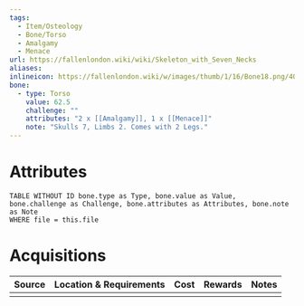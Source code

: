```yaml
---
tags:
  - Item/Osteology
  - Bone/Torso
  - Amalgamy
  - Menace 
url: https://fallenlondon.wiki/wiki/Skeleton_with_Seven_Necks
aliases:
inlineicon: https://fallenlondon.wiki/w/images/thumb/1/16/Bone18.png/40px-Bone18.png
bone:
  - type: Torso
    value: 62.5
    challenge: ""
    attributes: "2 x [[Amalgamy]], 1 x [[Menace]]"
    note: "Skulls 7, Limbs 2. Comes with 2 Legs."
---
```



# Attributes 

```dataview
TABLE WITHOUT ID bone.type as Type, bone.value as Value, bone.challenge as Challenge, bone.attributes as Attributes, bone.note as Note
WHERE file = this.file 
```


# Acquisitions

| Source | Location & Requirements | Cost | Rewards | Notes |
| ------ | ----------------------- | ---- | ------- | ----- |
|        |                         |      |         |       |



